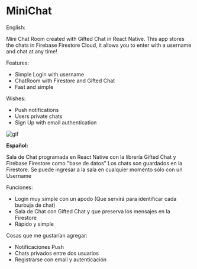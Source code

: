 # MiniChat

English:

Mini Chat Room created with Gifted Chat in React Native.
This app stores the chats in Firebase Firestore Cloud, it allows you to enter with a username and chat at any time!

Features:
- Simple Login with username
- ChatRoom with Firestore and Gifted Chat
- Fast and simple

Wishes:
- Push notifications
- Users private chats
- Sign Up with email authentication

![gif](https://i.imgur.com/vqusckr.gif)

**Español:**

Sala de Chat programada en React Native con la librería Gifted Chat y Firebase Firestore como "base de datos"
Los chats son guardados en la Firestore. Se puede ingresar a la sala en cualquier momento sólo con un Username

Funciones:
- Login muy simple con un apodo (Que servirá para identificar cada burbuja de chat)
- Sala de Chat con Gifted Chat y que preserva los mensajes en la Firestore
- Rápido y simple

Cosas que me gustarían agregar:
- Notificaciones Push
- Chats privados entre dos usuarios
- Registrarse con email y autenticación
